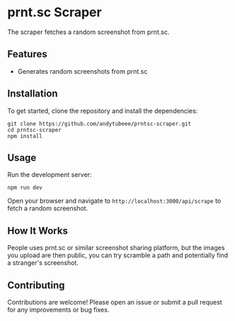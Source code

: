 # prnt.sc Scraper

The scraper fetches a random screenshot from prnt.sc.

## Features

- Generates random screenshots from prnt.sc

## Installation

To get started, clone the repository and install the dependencies:

```
git clone https://github.com/andytubeee/prntsc-scraper.git
cd prntsc-scraper
npm install
```

## Usage

Run the development server:

`npm run dev`

Open your browser and navigate to `http://localhost:3000/api/scrape` to fetch a random screenshot.

## How It Works

People uses prnt.sc or similar screenshot sharing platform, but the images you upload are then public, you can try scramble a path and potentially find a stranger's screenshot.

## Contributing

Contributions are welcome! Please open an issue or submit a pull request for any improvements or bug fixes.
